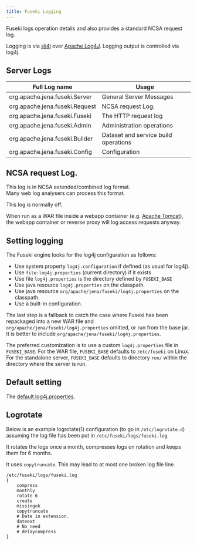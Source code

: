 ```yaml
---
title: Fuseki Logging
---
```


Fuseki logs operation details and also provides a standard NCSA request log.  

Logging is via [slj4j](http://slf4j.org/) over 
[Apache Log4J](http://logging.apache.org/log4j/).
Logging output is controlled via log4j.

## Server Logs

| Full Log name                   | Usage |
|---------------                  |-------|
| org.apache.jena.fuseki.Server   | General Server Messages              |
| org.apache.jena.fuseki.Request  | NCSA request Log.                    |
| org.apache.jena.fuseki.Fuseki   | The HTTP request log                 |
| org.apache.jena.fuseki.Admin    | Administration operations            |
| org.apache.jena.fuseki.Builder  | Dataset and service build operations |
| org.apache.jena.fuseki.Config   | Configuration                        |

## NCSA request Log. 

This log is in NCSA extended/combined log format.  
Many web log analysers can process this format.

This log is normally off.

When run as a WAR file inside a webapp container 
(e.g. [Apache Tomcat](http://tomcat.apache.org/)), the webapp container
or reverse proxy will log access requests anyway. 

## Setting logging

The Fuseki engine looks for the log4j configuration as follows:

* Use system property `log4j.configuration` if defined (as usual for log4j).
* Use `file:log4j.properties` (current directory) if it exists
* Use file `log4j.properties` is the directory defined by `FUSEKI_BASE`
* Use java resource `log4j.properties` on the classpath.
* Use java resource `org/apache/jena/fuseki/log4j.properties` on the classpath.
* Use a built-in configuration.

The last step is a fallback to catch the case where Fuseki has been repackaged
into a new WAR file and `org/apache/jena/fuseki/log4j.properties` omitted, or run from
the base jar.  It is better to include `org/apache/jena/fuseki/log4j.properties`.

The preferred customization is to use a custom `log4j.properties` file in
`FUSEKI_BASE`.  For the WAR file, `FUSEKI_BASE` defaults to `/etc/fuseki`
on Linux.  For the standalone server, `FUSEKI_BASE` defaults to directory
`run/` within the directory where the server is run.

## Default setting

The [default log4j.properties](https://github.com/apache/jena/blob/master/jena-fuseki2/jena-fuseki-core/src/main/resources/org/apache/jena/fuseki/log4j.properties).

## Logrotate

Below is an example logrotate(1) configuration (to go in `/etc/logrotate.d`)
assuming the log file has been put in `/etc/fuseki/logs/fuseki.log`.

It rotates the logs once a month, compresses logs on rotation and keeps them for 6 months.

It uses `copytruncate`.  This may lead to at most one broken log file line.

    /etc/fuseki/logs/fuseki.log
    {
        compress
        monthly
        rotate 6
        create
        missingok
        copytruncate
        # Date in extension.
        dateext
        # No need
        # delaycompress
    }


